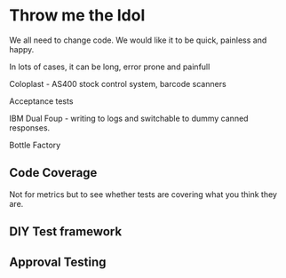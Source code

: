 # Throw me the Idol

We all need to change code. We would like it to be quick, painless and happy.

In lots of cases, it can be long, error prone and painfull

Coloplast - AS400 stock control system, barcode scanners

Acceptance tests

IBM Dual Foup - writing to logs and switchable to dummy canned responses.

Bottle Factory

## Code Coverage
Not for metrics but to see whether tests are covering what you think they are.

## DIY Test framework

## Approval Testing

